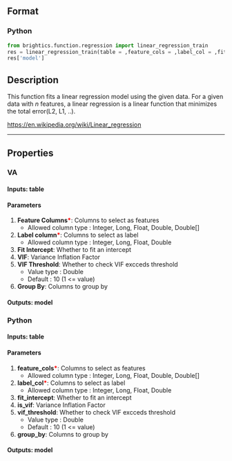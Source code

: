 ## Format
### Python
```python
from brightics.function.regression import linear_regression_train
res = linear_regression_train(table = ,feature_cols = ,label_col = ,fit_intercept = ,is_vif = ,vif_threshold = ,group_by = )
res['model']
```

## Description
This function fits a linear regression model using the given data. For a given data with $n$ features, a linear regression is a linear function that minimizes the total error(L2, L1, ..).

https://en.wikipedia.org/wiki/Linear_regression

---

## Properties
### VA
#### Inputs: table

#### Parameters
1. **Feature Columns**<b style="color:red">*</b>: Columns to select as features
   - Allowed column type : Integer, Long, Float, Double, Double[]
2. **Label column**<b style="color:red">*</b>: Columns to select as label
   - Allowed column type : Integer, Long, Float, Double
3. **Fit Intercept**: Whether to fit an intercept
4. **VIF**: Variance Inflation Factor
5. **VIF Threshold**: Whether to check VIF excceds threshold
   - Value type : Double
   - Default : 10 (1 <= value)
6. **Group By**: Columns to group by

#### Outputs: model

### Python
#### Inputs: table

#### Parameters
1. **feature_cols**<b style="color:red">*</b>: Columns to select as features
   - Allowed column type : Integer, Long, Float, Double, Double[]
2. **label_col**<b style="color:red">*</b>: Columns to select as label
   - Allowed column type : Integer, Long, Float, Double
3. **fit_intercept**: Whether to fit an intercept
4. **is_vif**: Variance Inflation Factor
5. **vif_threshold**: Whether to check VIF excceds threshold
   - Value type : Double
   - Default : 10 (1 <= value)
6. **group_by**: Columns to group by

#### Outputs: model

